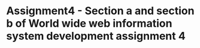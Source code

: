 # Assignment4 - Section a and section b of World wide web information system development assignment 4 
